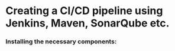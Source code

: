 # Creating a CI/CD pipeline using Jenkins, Maven, SonarQube etc. 

### Installing the necessary components:


